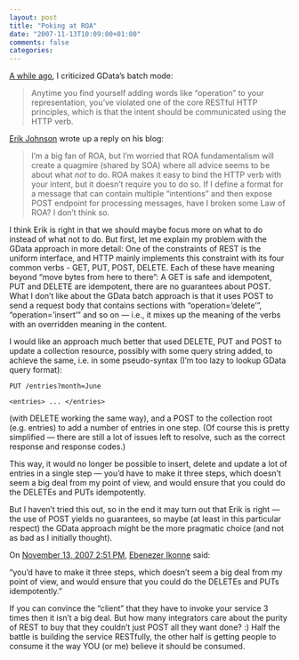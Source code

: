 ```yaml
---
layout: post
title: "Poking at ROA"
date: "2007-11-13T10:09:00+01:00"
comments: false
categories: 
---
```


<p><a href="/blog/st/2007/10/28/batch.html">A while ago</a>, I criticized GData&#8217;s batch mode:</p>

<blockquote>
<p>Anytime you find yourself adding words like “operation” to your representation, you’ve violated one of the core RESTful HTTP principles, which is that the intent should be communicated using the HTTP verb.</p>
</blockquote>

<p><a href="http://appside.blogspot.com/2007/10/poking-at-roa.html">Erik Johnson</a> wrote up a reply on his blog:</p>

<blockquote>
<p>I’m a big fan of ROA, but I’m worried that ROA fundamentalism will create a quagmire (shared by SOA) where all advice seems to be about what <em>not</em> to do. ROA makes it easy to bind the HTTP verb with your intent, but it doesn’t require you to do so. If I define a format for a message that can contain multiple “intentions” and then expose POST endpoint for processing messages, have I broken some Law of ROA? I don’t think so.<br /></p>
</blockquote>

<p>I think Erik is right in that we should maybe focus more on what to do instead of what not to do. But first, let me explain my problem with the GData approach in more detail: One of the constraints of REST is the uniform interface, and HTTP mainly implements this constraint with its four common verbs - GET, PUT, POST, DELETE. Each of these have meaning beyond &#8220;move bytes from here to there&#8221;: A GET is safe and idempotent, PUT and DELETE are idempotent, there are no guarantees about POST. What I don&#8217;t like about the GData batch approach is that it uses POST to send a request body that contains sections with &#8220;operation=&#8217;delete&#8217;&#8221;, &#8220;operation=&#8217;insert&#8217;&#8221; and so on &#8212; i.e., it mixes up the meaning of the verbs with an overridden meaning in the content. </p>

<p>I would like an approach much better that used DELETE, PUT and POST to update a collection resource, possibly with some query string added, to achieve the same, i.e. in some pseudo-syntax (I&#8217;m too lazy to lookup GData query format):</p>

<pre><code>PUT /entries?month=June

&lt;entries&gt; ... &lt;/entries&gt;
</code></pre>

<p>(with DELETE working the same way), and a POST to the collection root (e.g. entries) to add a number of entries in one step. (Of course this is pretty simplified &#8212; there are still a lot of issues left to resolve, such as the correct response and response codes.)</p>

<p>This way, it would no longer be possible to insert, delete and update a lot of entries in a single step &#8212; you&#8217;d have to make it three steps, which doesn&#8217;t seem a big deal from my point of view, and would ensure that you could do the DELETEs and PUTs idempotently.</p>

<p>But I haven&#8217;t tried this out, so in the end it may turn out that Erik is right &#8212; the use of POST yields no guarantees, so maybe (at least in this particular respect) the GData approach might be the more pragmatic choice (and not as bad as I initially thought).</p>

<section class="comments">



<div class="comment" id="comment-1520">
On <a href="#comment-1520" title="Permalink to this comment">November 13, 2007  2:51 PM</a>, <a href="http://eikonne.wordpress.com" title="http://eikonne.wordpress.com" rel="nofollow">Ebenezer Ikonne</a>
said:
<p>&#8220;you’d have to make it three steps, which doesn’t seem a big deal from my point of view, and would ensure that you could do the DELETEs and PUTs idempotently.&#8221;</p>

<p>If you can convince the &#8220;client&#8221; that they have to invoke your service 3 times then it isn&#8217;t a big deal.  But how many integrators care about the purity of REST to buy that they couldn&#8217;t just POST all they want done? :)  Half the battle is building the service RESTfully, the other half is getting people to consume it the way YOU (or me) believe it should be consumed.</p>


</section>

